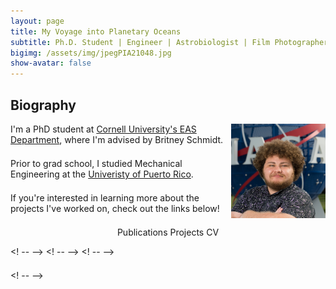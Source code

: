 ```yaml
---
layout: page
title: My Voyage into Planetary Oceans
subtitle: Ph.D. Student | Engineer | Astrobiologist | Film Photographer
bigimg: /assets/img/jpegPIA21048.jpg
show-avatar: false
---
```


<head>
<style>
@media only screen and (max-width: 580px)  {
  .full {
    display:block;
    width:100%;
    border: 5px solid white;
  }
}
table {
  border-collapse: collapse;
  border: 5px solid white;
}
th, td {
  border-collapse: collapse;
  border: 5px solid white;
  /* border: none; */
}
h3 {
  text-rendering: optimizeLegibility;
  Margin-bottom: 21px;
}
p {
  text-rendering: optimizeLegibility;
  Margin-bottom: 21px;
}

</style>
</head>
<!-- font-size: 13px;-->

## Biography
<img style="float: right;" src="/assets/img/JorgeCoppin3.jpg" width="30%">

I'm a PhD student at [Cornell University's EAS Department](https://www.eas.cornell.edu/eas), where I'm advised by Britney Schmidt.

Prior to grad school, I studied Mechanical Engineering at the [Univeristy of Puerto Rico](https://www.uprm.edu/portada/).

If you're interested in learning more about the projects I've worked on, check out the links below!

<center>
  <a href="/publications" class="button buttonblack-fixed" style="text-decoration: none">
      Publications
  </a>
  <a href="/projects" class="button buttonblack-fixed" style="text-decoration: none">
      Projects
  </a>
  <a href="/cv" class="button buttonblack-fixed" style="text-decoration: none" target="_blank" rel="noopener noreferrer">
      CV
  </a>
</center>

<! --    </td> --> 
 <! --  </tr> --> 
<! -- </table> --> 

<! -- </body> --> 
